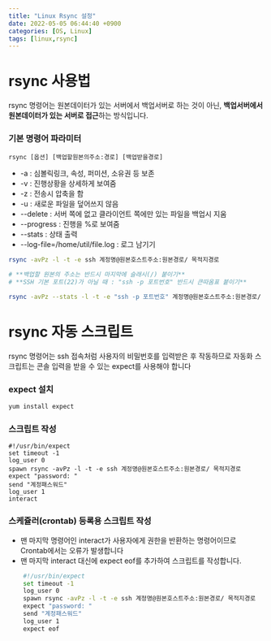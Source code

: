 ```yaml
---
title: "Linux Rsync 설정"
date: 2022-05-05 06:44:40 +0900
categories: [OS, Linux]
tags: [linux,rsync]
---
```


# rsync 사용법
rsync 명령어는 원본데이터가 있는 서버에서 백업서버로 하는 것이 아닌, **백업서버에서 원본데이터가 있는 서버로 접근**하는 방식입니다.
### 기본 명령어 파라미터
`rsync [옵션] [백업할원본의주소:경로] [백업받을경로]`
- -a : 심볼릭링크, 속성, 퍼미션, 소유권 등 보존
- -v : 진행상황을 상세하게 보여줌
- -z : 전송시 압축을 함
- -u : 새로운 파일을 덮어쓰지 않음
- --delete : 서버 쪽에 없고 클라이언트 쪽에만 있는 파일을 백업시 지움
- --progress : 진행을 %로 보여줌
- --stats : 상태 출력
- --log-file=/home/util/file.log : 로그 남기기

```bash
rsync -avPz -l -t -e ssh 계정명@원본호스트주소:원본경로/ 목적지경로

# **백업할 원본의 주소는 반드시 마지막에 슬래시(/) 붙이기**
# **SSH 기본 포트(22)가 아닐 때 : "ssh -p 포트번호" 반드시 큰따옴표 붙이기**

rsync -avPz --stats -l -t -e "ssh -p 포트번호" 계정명@원본호스트주소:원본경로/ 목적지경로
 ```

# rsync 자동 스크립트
rsync 명령어는 ssh 접속처럼 사용자의 비밀번호를 입력받은 후 작동하므로 자동화 스크립트는 콘솔 입력을 받을 수 있는 expect를 사용해야 합니다

### expect 설치
```bash
yum install expect
 ```

### 스크립트 작성
```shell
#!/usr/bin/expect
set timeout -1
log_user 0
spawn rsync -avPz -l -t -e ssh 계정명@원본호스트주소:원본경로/ 목적지경로
expect "password: "
send "계정패스워드"
log_user 1
interact
```

### 스케쥴러(crontab) 등록용 스크립트 작성
- 맨 마지막 명령어인 interact가 사용자에게 권한을 반환하는 명령어이므로 Crontab에서는 오류가 발생합니다
- 맨 마지막 interact 대신에 expect eof를 추가하여 스크립트를 작성합니다.
```bash
    #!/usr/bin/expect
    set timeout -1
    log_user 0
    spawn rsync -avPz -l -t -e ssh 계정명@원본호스트주소:원본경로/ 목적지경로
    expect "password: "
    send "계정패스워드"
    log_user 1
    expect eof
```
